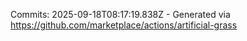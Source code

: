 Commits: 2025-09-18T08:17:19.838Z - Generated via https://github.com/marketplace/actions/artificial-grass
<br>
